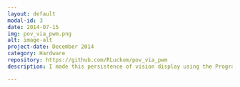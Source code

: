 ```yaml
---
layout: default
modal-id: 3
date: 2014-07-15
img: pov_via_pwm.png
alt: image-alt
project-date: December 2014
category: Hardware
repository: https://github.com/RLuckom/pov_via_pwm
description: I made this persistence of vision display using the Programmable Realtime Units in a BeagleBone Black embedded Linux computer. I finished it just in time for a New Years' Eve party, and the experience taught me a lot about designing electronics and programming in assembly. There are definitely more hardware projects in my future. <div class="videoWrapper"><iframe width="420" height="315" src="https://www.youtube.com/embed/lpmPm4T6jZI" frameborder="0" allowfullscreen></iframe></div>

---
```

